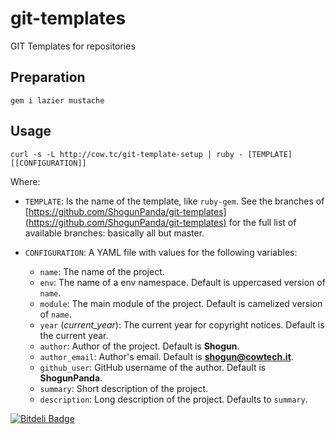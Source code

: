 # git-templates

GIT Templates for repositories

## Preparation

`gem i lazier mustache`

## Usage

`curl -s -L http://cow.tc/git-template-setup | ruby - [TEMPLATE] [[CONFIGURATION]]`

Where:

* `TEMPLATE`: Is the name of the template, like `ruby-gem`. See the branches of [https://github.com/ShogunPanda/git-templates](https://github.com/ShogunPanda/git-templates) for the full list of available branches: basically all but master.

* `CONFIGURATION`: A YAML file with values for the following variables:  
  * `name`: The name of the project.
  * `env`: The name of a env namespace. Default is uppercased version of `name`.
  * `module`: The main module of the project. Default is camelized version of `name`.
  * `year` (*current_year*): The current year for copyright notices. Default is the current year.
  * `author`: Author of the project. Default is **Shogun**.
  * `author_email`: Author's email. Default is **shogun@cowtech.it**.
  * `github_user`: GitHub username of the author. Default is **ShogunPanda**.
  * `summary`: Short description of the project.
  * `description`: Long description of the project. Defaults to `summary`.


[![Bitdeli Badge](https://d2weczhvl823v0.cloudfront.net/ShogunPanda/git-templates/trend.png)](https://bitdeli.com/free "Bitdeli Badge")

